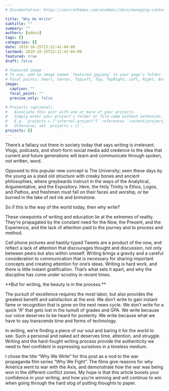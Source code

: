 ```yaml
---
# Documentation: https://sourcethemes.com/academic/docs/managing-content/

title: "Why We Write"
subtitle: ""
summary: ""
authors: [admin]
tags: []
categories: []
date: 2019-10-25T23:22:42-04:00
lastmod: 2019-10-25T23:22:42-04:00
featured: true
draft: false

# Featured image
# To use, add an image named `featured.jpg/png` to your page's folder.
# Focal points: Smart, Center, TopLeft, Top, TopRight, Left, Right, BottomLeft, Bottom, BottomRight.
image:
  caption: ""
  focal_point: ""
  preview_only: false

# Projects (optional).
#   Associate this post with one or more of your projects.
#   Simply enter your project's folder or file name without extension.
#   E.g. `projects = ["internal-project"]` references `content/project/deep-learning/index.md`.
#   Otherwise, set `projects = []`.
projects: []
---
```

<p>There’s a fallacy out there in society today that says writing is irrelevant. Vlogs, podcasts, and short-form social media add credence to the idea that current and future generations will learn and communicate through spoken, not written, word.</p> 

<p>Opposed to this popular new concept is The University; seen these days by the young as a staid old structure with creaky bones and ancient philosophies, where greybeards instruct in the ways of the Analytical, Argumentative, and the Expository. Here, the Holy Trinity is Ethos, Logos, and Pathos, and freshmen must fall on their faces and worship, or be burned in the lake of red ink and brimstone.</p> 

<p>So if this is the way of the world today, then why write?</p> 

<p>These viewpoints of writing and education lie at the extremes of reality. They’re propagated by the constant need for the Now, the Present, and the Experience, and the lack of attention paid to the journey and to process and method.</p> 

<p>Cell phone pictures and hastily-typed Tweets are a product of the now, and reflect a lack of attention that discourages thought and discussion, not only between peers but also within oneself. Writing brings a gravity and a careful consideration to communication that is necessary for sharing important concepts and creating attention for one’s ideas. Writing is hard work, and there is little instant gratification. That’s what sets it apart, and why the discipline has come under scrutiny in recent times.</p> 

<p>**But for writing, the beauty is in the process.**</p> 

<p>The pursuit of excellence requires the most labor, but also provides the greatest benefit and satisfaction at the end. We don’t write to gain instant fame or recognition that is gone on the next news cycle. We don’t write for a quick “A” that gets lost in the tumult of grades and GPA. We write because our voice deserves to be heard for posterity. We write because what we have to say transcends time and forms of technology.</p> 

<p>In writing, we’re finding a piece of our soul and baring it for the world to see. Such a personal and naked act deserves time, attention, and struggle. Writing and the hard-fought writing process provide the authenticity we need to feel confident in expressing ourselves in a timeless medium.</p> 

<p>I chose the title “Why We Write” for this post as a nod to the war propaganda film series “Why We Fight”. The films give reasons for why America went to war with the Axis, and demonstrate how the war was being won in the different conflict zones. My hope is that this article boosts your confidence in your writing, and how you’re winning and will continue to win when going through the hard slog of putting thoughts to paper.</p>  
